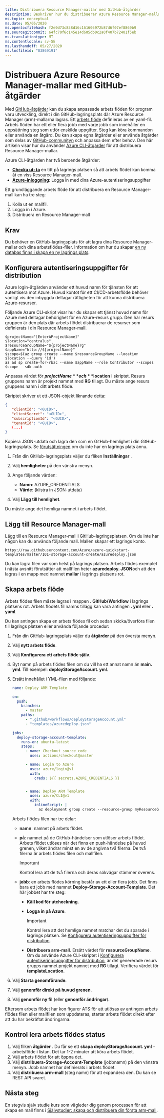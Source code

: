 ```yaml
---
title: Distribuera Resource Manager-mallar med GitHub-åtgärder
description: Beskriver hur du distribuerar Azure Resource Manager-mallar med hjälp av GitHub-åtgärder.
ms.topic: conceptual
ms.date: 05/05/2020
ms.openlocfilehash: f2e0d73c838d16c161605972b87d6f07ef8869b9
ms.sourcegitcommit: 64fc70f6c145e14d605db0c2a0f407b72401f5eb
ms.translationtype: MT
ms.contentlocale: sv-SE
ms.lasthandoff: 05/27/2020
ms.locfileid: "83869191"
---
```

# <a name="deploy-azure-resource-manager-templates-by-using-github-actions"></a>Distribuera Azure Resource Manager-mallar med GitHub-åtgärder

Med [GitHub-åtgärder](https://help.github.com/en/actions) kan du skapa anpassade arbets flöden för program varu utveckling, direkt i din GitHub-lagringsplats där Azure Resource Manager (arm)-mallarna lagras. Ett [arbets flöde](https://help.github.com/actions/reference/workflow-syntax-for-github-actions) definieras av en yaml-fil. Arbets flöden har ett eller flera jobb med varje jobb som innehåller en uppsättning steg som utför enskilda uppgifter. Steg kan köra kommandon eller använda en åtgärd. Du kan skapa egna åtgärder eller använda åtgärder som delas av [GitHub-communityn](https://github.com/marketplace?type=actions) och anpassa dem efter behov. Den här artikeln visar hur du använder [Azure CLI-åtgärder](https://github.com/marketplace/actions/azure-cli-action) för att distribuera Resource Manager-mallar.

Azure CLI-åtgärden har två beroende åtgärder:

- **[Checka ut: ta](https://github.com/marketplace/actions/checkout)** en titt på lagrings platsen så att arbets flödet kan komma åt en viss Resource Manager-mall.
- **[Azure-inloggning](https://github.com/marketplace/actions/azure-login)**: Logga in med dina Azure-autentiseringsuppgifter

Ett grundläggande arbets flöde för att distribuera en Resource Manager-mall kan ha tre steg:

1. Kolla ut en mallfil.
2. Logga in i Azure.
3. Distribuera en Resource Manager-mall

## <a name="prerequisites"></a>Krav

Du behöver en GitHub-lagringsplats för att lagra dina Resource Manager-mallar och dina arbetsflödes-filer. Information om hur du skapar [en ny databas finns i skapa en ny lagrings plats](https://help.github.com/en/enterprise/2.14/user/articles/creating-a-new-repository).

## <a name="configure-deployment-credentials"></a>Konfigurera autentiseringsuppgifter för distribution

Azure login-åtgärden använder ett huvud namn för tjänsten för att autentisera mot Azure. Huvud kontot för ett CI/CD-arbetsflöde behöver vanligt vis den inbyggda deltagar rättigheten för att kunna distribuera Azure-resurser.

Följande Azure CLI-skript visar hur du skapar ett tjänst huvud namn för Azure med deltagar behörighet för en Azure-resurs grupp. Den här resurs gruppen är den plats där arbets flödet distribuerar de resurser som definierats i din Resource Manager-mall.

```azurecli
$projectName="[EnterAProjectName]"
$location="centralus"
$resourceGroupName="${projectName}rg"
$appName="http://${projectName}"
$scope=$(az group create --name $resourceGroupName --location $location --query 'id')
az ad sp create-for-rbac --name $appName --role Contributor --scopes $scope --sdk-auth
```

Anpassa värdet för **$projectName** och **$location** i skriptet. Resurs gruppens namn är projekt namnet med **RG** tillagt. Du måste ange resurs gruppens namn i ditt arbets flöde.

Skriptet skriver ut ett JSON-objekt liknande detta:

```json
{
   "clientId": "<GUID>",
   "clientSecret": "<GUID>",
   "subscriptionId": "<GUID>",
   "tenantId": "<GUID>",
   (...)
}
```

Kopiera JSON-utdata och lagra den som en GitHub-hemlighet i din GitHub-lagringsplats. Se [förutsättningen](#prerequisites) om du inte har en lagrings plats ännu.

1. Från din GitHub-lagringsplats väljer du fliken **Inställningar** .
1. Välj **hemligheter** på den vänstra menyn.
1. Ange följande värden:

    - **Namn**: AZURE_CREDENTIALS
    - **Värde**: (klistra in JSON-utdata)
1. Välj **Lägg till hemlighet**.

Du måste ange det hemliga namnet i arbets flödet.

## <a name="add-resource-manager-template"></a>Lägg till Resource Manager-mall

Lägg till en Resource Manager-mall i GitHub-lagringsplatsen. Om du inte har någon kan du använda följande mall. Mallen skapar ett lagrings konto.

```url
https://raw.githubusercontent.com/Azure/azure-quickstart-templates/master/101-storage-account-create/azuredeploy.json
```

Du kan lagra filen var som helst på lagrings platsen. Arbets flödes exemplet i nästa avsnitt förutsätter att mallfilen heter **azuredeploy. JSON**och att den lagras i en mapp med namnet **mallar** i lagrings platsens rot.

## <a name="create-workflow"></a>Skapa arbets flöde

Arbets flödes filen måste lagras i mappen **. GitHub/Workflow** i lagrings platsens rot. Arbets flödets fil namns tillägg kan vara antingen **. yml** eller **. yaml**.

Du kan antingen skapa en arbets flödes fil och sedan skicka/överföra filen till lagrings platsen eller använda följande procedur:

1. Från din GitHub-lagringsplats väljer du **åtgärder** på den översta menyn.
1. Välj **nytt arbets flöde**.
1. Välj **Konfigurera ett arbets flöde själv**.
1. Byt namn på arbets flödes filen om du vill ha ett annat namn än **main. yml**. Till exempel: **deployStorageAccount. yml**.
1. Ersätt innehållet i YML-filen med följande:

    ```yml
    name: Deploy ARM Template

    on:
      push:
        branches:
          - master
        paths:
          - ".github/workflows/deployStorageAccount.yml"
          - "templates/azuredeploy.json"

    jobs:
      deploy-storage-account-template:
        runs-on: ubuntu-latest
        steps:
          - name: Checkout source code
            uses: actions/checkout@master

          - name: Login to Azure
            uses: azure/login@v1
            with:
              creds: ${{ secrets.AZURE_CREDENTIALS }}


          - name: Deploy ARM Template
            uses: azure/CLI@v1
            with:
              inlineScript: |
                az deployment group create --resource-group myResourceGroup --template-file ./templates/azuredeploy.json
    ```

    Arbets flödes filen har tre delar:

    - **namn**: namnet på arbets flödet.
    - **på**: namnet på de GitHub-händelser som utlöser arbets flödet. Arbets flödet utlöses när det finns en push-händelse på huvud grenen, vilket ändrar minst en av de angivna två filerna. De två filerna är arbets flödes filen och mallfilen.

        > [!IMPORTANT]
        > Kontrol lera att de två filerna och deras sökvägar stämmer överens.
    - **jobb**: en arbets flödes körning består av ett eller flera jobb. Det finns bara ett jobb med namnet **Deploy-Storage-Account-Template**.  Det här jobbet har tre steg:

        - **Käll kod för utcheckning**.
        - **Logga in på Azure**.

            > [!IMPORTANT]
            > Kontrol lera att det hemliga namnet matchar det du sparade i lagrings platsen. Se [Konfigurera autentiseringsuppgifter för distribution](#configure-deployment-credentials).
        - **Distribuera arm-mall**. Ersätt värdet för **resourceGroupName**.  Om du använde Azure CLI-skriptet i [Konfigurera autentiseringsuppgifter för distribution](#configure-deployment-credentials), är det genererade resurs grupps namnet projekt namnet med **RG** tillagt. Verifiera värdet för **templateLocation**.

1. Välj **Starta genomförande**.
1. Välj **genomför direkt på huvud grenen**.
1. Välj **genomför ny fil** (eller **genomför ändringar**).

Eftersom arbets flödet har kon figurer ATS för att utlösas av antingen arbets flödes filen eller mallfilen som uppdateras, startar arbets flödet direkt efter att du har bekräftat ändringarna.

## <a name="check-workflow-status"></a>Kontrol lera arbets flödes status

1. Välj fliken **åtgärder** . Du får se ett **skapa deployStorageAccount. yml** -arbetsflöde i listan. Det tar 1-2 minuter att köra arbets flödet.
1. Välj arbets flödet för att öppna det.
1. Välj **distribuera-Storage-Account-Template** (jobbnamn) på den vänstra menyn. Jobb namnet har definierats i arbets flödet.
1. Välj **distribuera arm-mall** (steg namn) för att expandera den. Du kan se REST API svaret.

## <a name="next-steps"></a>Nästa steg

En stegvis själv studie kurs som vägleder dig genom processen för att skapa en mall finns i [Självstudier: skapa och distribuera din första arm-mall](template-tutorial-create-first-template.md).
